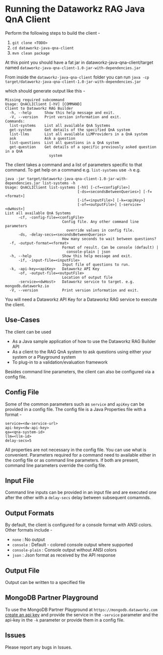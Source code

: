 # Running the Dataworkz RAG Java QnA Client
Perform the following steps to build the client - 
1. `git clone <TODO>`
2. `cd dataworkz-java-qna-client`
3. `mvn clean package` 

At this point you should have a fat jar in dataworkz-java-qna-client/target named `dataworkz-java-qna-client-1.0-jar-with-dependencies.jar`
 
From inside the `dataworkz-java-qna-client` folder you can run
`java -cp target/dataworkz-java-qna-client-1.0-jar-with-dependencies.jar`

which should generate output like this - 
```
Missing required subcommand
Usage: QnACLIClient [-hV] [COMMAND]
Client to Dataworkz RAG Builder
  -h, --help      Show this help message and exit.
  -V, --version   Print version information and exit.
Commands:
  list-systems    List all available QnA Systems
  get-system      Get details of the specified QnA system
  list-llms       List all available LLMProviders in a QnA system
  ask             Ask a question
  list-questions  List all questions in a QnA system
  get-question    Get details of a specific previously asked question in a QnA
                    system
```

The client takes a command and a list of parameters specific to that command. To get help on a command e.g. `list-systems` use `-h` e.g.
```
java -jar target/dataworkz-java-qna-client-1.0-jar-with-dependencies.jar list-systems -h
Usage: QnACLIClient list-systems [-hV] [-cf=<configFile>]
                                 [-ds=<secondsBetweenQueries>] [-f=<format>]
                                 [-if=<inputFile>] [-k=<apiKey>]
                                 [-of=<outputFile>] [-service=<dwHost>]
List all available QnA Systems
      -cf, -config-file=<configFile>
                          Config file. Any other command line parameters
                            override values in config file.
      -ds, -delay-secs=<secondsBetweenQueries>
                          How many seconds to wait between questions?
  -f, -output-format=<format>
                          Format of result. Can be console (default) |
                            console-plain | json
  -h, --help              Show this help message and exit.
      -if, -input-file=<inputFile>
                          Input file of questions to run.
  -k, -api-key=<apiKey>   Dataworkz API Key
      -of, -output-file=<outputFile>
                          Location of output file
      -service=<dwHost>   Dataworkz service to target. e.g. mongodb.dataworkz.io
  -V, --version           Print version information and exit.

```

You will need a Dataworkz API Key for a Dataworkz RAG service to execute the client. 

## Use-Cases
The client can be used 
- As a Java sample application of how to use the Dataworkz RAG Builder API
- As a client to the RAG QnA system to ask questions using either your system or a  Playground system
- To plug-in to a validation/evaluation framework

Besides command line parameters, the client can also be configured via a config file.

## Config File
Some of the common parameters such as `service` and `apiKey` can be provided in a config file. The config file is a Java Properties file with a format - 
```
service=<dw-service-url>
api-key=<dw-api-key>
qa=<qna-system-id>
llm=<llm-id>
delay-secs=5
```
All properties are not necessary in the config file. You can use what is convenient. Parameters required for a command need to available either in the config file or as command line parameters. If both are present, command line parameters override the config file.

## Input File
Command line inputs can be provided in an input file and are executed one after the other with a `delay-secs` delay between subsequent comamnds. 

## Output Formats
By default, the client is configured for a console format with ANSI colors. Other formats include - 
- `none` : No output
- `console` : Default - colored console output where supported
- `console-plain` : Console output without ANSI colors
- `json` : Json format as received by the API response

## Output File
Output can be written to a specified file

## MongoDB Partner Playground
To use the MongoDB Partner Playground at `https://mongodb.dataworkz.com` [create an api key](https://docs.dataworkz.com/product-docs/api-key-generation/generate-api-key-in-dataworkz) and provide the service in the `-service` parameter and the api-key in the `-k` parameter or provide them in a config file.  

## Issues
Please report any bugs in Issues.